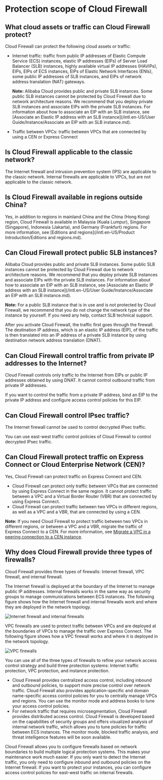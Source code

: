 # Protection scope of Cloud Firewall

## What cloud assets or traffic can Cloud Firewall protect?

Cloud Firewall can protect the following cloud assets or traffic:

-   Internet traffic: traffic from public IP addresses of Elastic Compute Service \(ECS\) instances, elastic IP addresses \(EIPs\) of Server Load Balancer \(SLB\) instances, highly available virtual IP addresses \(HAVIPs\), EIPs, EIPs of ECS instances, EIPs of Elastic Network Interfaces \(ENIs\), some public IP addresses of SLB instances, and EIPs of network address translation \(NAT\) gateways.

    **Note:** Alibaba Cloud provides public and private SLB instances. Some public SLB instances cannot be protected by Cloud Firewall due to network architecture reasons. We recommend that you deploy private SLB instances and associate EIPs with the private SLB instances. For information about how to associate an EIP with an SLB instance, see [Associate an Elastic IP address with an SLB instance](/intl.en-US/User Guide/Instance/Associate an EIP with an SLB instance.md).

-   Traffic between VPCs: traffic between VPCs that are connected by using a CEN or Express Connect

## Is Cloud Firewall applicable to the classic network?

The Internet firewall and intrusion prevention system \(IPS\) are applicable to the classic network. Internal firewalls are applicable to VPCs, but are not applicable to the classic network.

## Is Cloud Firewall available in regions outside China?

Yes, in addition to regions in mainland China and the China \(Hong Kong\) region, Cloud Firewall is available in Malaysia \(Kuala Lumpur\), Singapore \(Singapore\), Indonesia \(Jakarta\), and Germany \(Frankfurt\) regions. For more information, see [Editions and regions](/intl.en-US/Product Introduction/Editions and regions.md).

## Can Cloud Firewall protect public SLB instances?

Alibaba Cloud provides public and private SLB instances. Some public SLB instances cannot be protected by Cloud Firewall due to network architecture reasons. We recommend that you deploy private SLB instances and associate EIPs with the private SLB instances. For information about how to associate an EIP with an SLB instance, see [Associate an Elastic IP address with an SLB instance](/intl.en-US/User Guide/Instance/Associate an EIP with an SLB instance.md).

**Note:** For a public SLB instance that is in use and is not protected by Cloud Firewall, we recommend that you do not change the network type of the instance by yourself. If you need any help, contact SLB technical support.

After you activate Cloud Firewall, the traffic first goes through the firewall. The destination IP address, which is an elastic IP address \(EIP\), of the traffic is then translated into an IP address of a private SLB instance by using destination network address translation \(DNAT\).

## Can Cloud Firewall control traffic from private IP addresses to the Internet?

Cloud Firewall controls only traffic to the Internet from EIPs or public IP addresses obtained by using DNAT. It cannot control outbound traffic from private IP addresses.

If you want to control the traffic from a private IP address, bind an EIP to the private IP address and configure access control policies for this EIP.

## Can Cloud Firewall control IPsec traffic?

The Internet firewall cannot be used to control decrypted IPsec traffic.

You can use east-west traffic control policies of Cloud Firewall to control decrypted IPsec traffic.

## Can Cloud Firewall protect traffic on Express Connect or Cloud Enterprise Network \(CEN\)?

Yes, Cloud Firewall can protect traffic on Express Connect and CEN.

-   Cloud Firewall can protect only traffic between VPCs that are connected by using Express Connect in the same region. It cannot protect traffic between a VPC and a Virtual Border Router \(VBR\) that are connected by using Express Connect.
-   Cloud Firewall can protect traffic between two VPCs in different regions, as well as a VPC and a VBR, that are connected by using a CEN.

**Note:** If you need Cloud Firewall to protect traffic between two VPCs in different regions, or between a VPC and a VBR, migrate the traffic of Express Connect to a CEN. For more information, see [Migrate a VPC in a peering connection to a CEN instance]().

## Why does Cloud Firewall provide three types of firewalls?

Cloud Firewall provides three types of firewalls: Internet firewall, VPC firewall, and internal firewall.

The Internet firewall is deployed at the boundary of the Internet to manage public IP addresses. Internal firewalls works in the same way as security groups to manage communications between ECS instances. The following figure shows how the Internet firewall and internal firewalls work and where they are deployed in the network topology.

![Internet firewall and internal firewalls](https://static-aliyun-doc.oss-cn-hangzhou.aliyuncs.com/assets/img/en-US/7681329951/p38798.png)

VPC firewalls are used to protect traffic between VPCs and are deployed at the boundaries of VPCs to manage the traffic over Express Connect. The following figure shows how a VPC firewall works and where it is deployed in the network topology.

![VPC firewalls](https://static-aliyun-doc.oss-cn-hangzhou.aliyuncs.com/assets/img/en-US/7681329951/p38893.png)

You can use all of the three types of firewalls to refine your network access control strategy and build three protection systems: Internet traffic protection, VPC protection, and instance protection.

-   Cloud Firewall provides centralized access control, including inbound and outbound policies, to support more precise control over network traffic. Cloud Firewall also provides application-specific and domain name-specific access control policies for you to centrally manage VPCs and regions. You can use the monitor mode and address books to tune your access control policies.
-   For network traffic that requires microsegmentation, Cloud Firewall provides distributed access control. Cloud Firewall is developed based on the capabilities of security groups and offers visualized analysis of internal network traffic, which allows you to tune policies for traffic between ECS instances. The monitor mode, blocked traffic analysis, and threat intelligence features will be soon available.

Cloud Firewall allows you to configure firewalls based on network boundaries to build multiple logical protection systems. This makes your maintenance work much easier. If you only want to detect the Internet traffic, you only need to configure inbound and outbound policies on the Internet firewall. If you want to protect your instances, you can configure access control policies for east-west traffic on internal firewalls.

